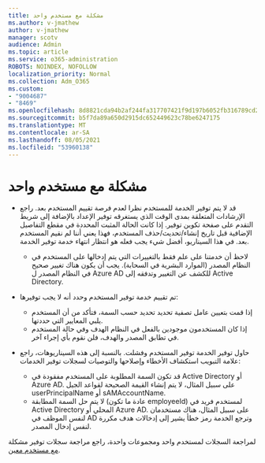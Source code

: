 ```yaml
---
title: مشكلة مع مستخدم واحد
ms.author: v-jmathew
author: v-jmathew
manager: scotv
audience: Admin
ms.topic: article
ms.service: o365-administration
ROBOTS: NOINDEX, NOFOLLOW
localization_priority: Normal
ms.collection: Adm_O365
ms.custom:
- "9004687"
- "8469"
ms.openlocfilehash: 8d8821cda94b2af244fa317707421f9d197b6052fb316789cd286ea8b4adf19e
ms.sourcegitcommit: b5f7da89a650d2915dc652449623c78be6247175
ms.translationtype: MT
ms.contentlocale: ar-SA
ms.lasthandoff: 08/05/2021
ms.locfileid: "53960138"
---
```

# <a name="problem-with-single-user"></a>مشكلة مع مستخدم واحد

- قد لا يتم توفير الخدمة للمستخدم نظرا لعدم فرصة تقييم المستخدم بعد. راجع الإرشادات المتعلقة بمدى الوقت الذي يستغرقه توفير الإعداد بالإضافة إلى شريط التقدم على صفحة تكوين توفير. إذا كانت الحالة المثبت المحددة في مقطع التفاصيل الإضافية قبل تاريخ إنشاء/تحديث/حذف المستخدم، فهذا يعني أننا لم نقيم المستخدم بعد. في هذا السيناريو، أفضل شيء يجب فعله هو انتظار انتهاء خدمة توفير الخدمة.

  - لاحظ أن خدمتنا على علم فقط بالتغييرات التي يتم إدخالها على المستخدم في النظام المصدر (الموارد البشرية في السحابة). يجب أن يكون هناك تغيير صحيح في النظام المصدر ل Azure AD للكشف عن التغيير وتدفقه إلى Active Directory.
- تم تقييم خدمة توفير المستخدم وحدد أنه لا يجب توفيرها:
  - إذا قمت بتعيين عامل تصفية تحديد تحديد حسب السمة، فتأكد من أن المستخدم يلبي المعايير التي حددتها.
  - إذا كان المستخدمون موجودين بالفعل في النظام الهدف وفي حالة المستخدم في تطابق المصدر والهدف، فلن نقوم بأي إجراء آخر.
- حاول توفير الخدمة توفير المستخدم وفشلت. بالنسبة إلى هذه السيناريوهات، راجع علامة التبويب استكشاف الأخطاء وإصلاحها والتوصيات لسجلات توفير الخدمات:
  - قد تكون السمة المطلوبة على المستخدم مفقودة في Active Directory أو Azure AD. على سبيل المثال، لا يتم إنشاء القيمة الصحيحة لقواعد الجيل userPrincipalName أو sAMAccountName.
  - لا يتم حل السمة المطابقة (عادة ما تكون employeeId) لمستخدم فريد في Active Directory المحلي أو Azure AD. على سبيل المثال، هناك مستخدمان لنفس الموظف في AD وترجع الخدمة رمز خطأ يشير إلى إدخالات هدف مكررة لنفس إدخال المصدر.

لمراجعة السجلات لمستخدم واحد ومجموعات واحدة، راجع مراجعة سجلات توفير مشكلة [مع مستخدم معين](https://docs.microsoft.com/azure/active-directory/reports-monitoring/concept-provisioning-logs).
